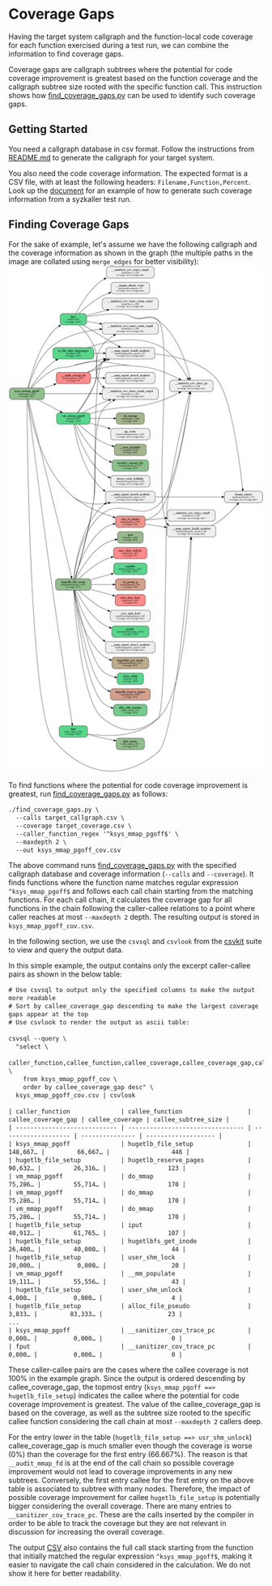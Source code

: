 <!--
SPDX-FileCopyrightText: 2020 Bayerische Motoren Werke Aktiengesellschaft (BMW AG)

SPDX-License-Identifier: Apache-2.0
-->

# Coverage Gaps
Having the target system callgraph and the function-local code coverage for each function exercised during a test run, we can combine the information to find coverage gaps.

Coverage gaps are callgraph subtrees where the potential for code coverage improvement is greatest based on the function coverage and the callgraph subtree size rooted with the specific function call. This instruction shows how [find_coverage_gaps.py](../../scripts/find_coverage_gaps.py) can be used to identify such coverage gaps.

## Getting Started
You need a callgraph database in csv format. Follow the instructions from [README.md](../../README.md) to generate the callgraph for your target system.

You also need the code coverage information. The expected format is a CSV file, with at least the following headers: `Filename,Function,Percent`. Look up the [document](syzkaller_coverage.md) for an example of how to generate such coverage information from a syzkaller test run.

## Finding Coverage Gaps
For the sake of example, let's assume we have the following callgraph and the coverage information as shown in the graph (the multiple paths in the image are collated using `merge_edges` for better visibility):
<img src=ksys_mmap_pgoff.png width="1100">

To find functions where the potential for code coverage improvement is greatest, run [find_coverage_gaps.py](../../find_coverage_gaps.py) as follows:
```
./find_coverage_gaps.py \
  --calls target_callgraph.csv \
  --coverage target_coverage.csv \
  --caller_function_regex '^ksys_mmap_pgoff$' \
  --maxdepth 2 \
  --out ksys_mmap_pgoff_cov.csv
```

The above command runs [find_coverage_gaps.py](../../scripts/find_coverage_gaps.py) with the specified callgraph database and coverage information (`--calls` and `--coverage`). It finds functions where the function name matches regular expression `^ksys_mmap_pgoff$` and follows each call chain starting from the matching functions. For each call chain, it calculates the coverage gap for all functions in the chain following the caller-callee relations to a point where caller reaches at most `--maxdepth 2` depth. The resulting output is stored in `ksys_mmap_pgoff_cov.csv`.

In the following section, we use the `csvsql` and `csvlook` from the [csvkit](https://csvkit.readthedocs.io/en/latest/index.html) suite to view and query the output data.

In this simple example, the output contains only the excerpt caller-callee pairs as shown in the below table:
```
# Use csvsql to output only the specified columns to make the output more readable
# Sort by callee_coverage_gap descending to make the largest coverage gaps appear at the top
# Use csvlook to render the output as ascii table:

csvsql --query \
  "select \
      caller_function,callee_function,callee_coverage,callee_coverage_gap,call_stack \
    from ksys_mmap_pgoff_cov \
    order by callee_coverage_gap desc" \
  ksys_mmap_pgoff_cov.csv | csvlook 

| caller_function              | callee_function                  | callee_coverage_gap | callee_coverage | callee_subtree_size |
| ---------------------------- | -------------------------------- | ------------------- | --------------- | ------------------- |
| ksys_mmap_pgoff              | hugetlb_file_setup               |            148,667… |         66,667… |                 446 |
| hugetlb_file_setup           | hugetlb_reserve_pages            |             90,632… |         26,316… |                 123 |
| vm_mmap_pgoff                | do_mmap                          |             75,286… |         55,714… |                 170 |
| vm_mmap_pgoff                | do_mmap                          |             75,286… |         55,714… |                 170 |
| vm_mmap_pgoff                | do_mmap                          |             75,286… |         55,714… |                 170 |
| hugetlb_file_setup           | iput                             |             40,912… |         61,765… |                 107 |
| hugetlb_file_setup           | hugetlbfs_get_inode              |             26,400… |         40,000… |                  44 |
| hugetlb_file_setup           | user_shm_lock                    |             20,000… |          0,000… |                  20 |
| vm_mmap_pgoff                | __mm_populate                    |             19,111… |         55,556… |                  43 |
| hugetlb_file_setup           | user_shm_unlock                  |              4,000… |          0,000… |                   4 |
| hugetlb_file_setup           | alloc_file_pseudo                |              3,833… |         83,333… |                  23 |
...
| ksys_mmap_pgoff              | __sanitizer_cov_trace_pc         |              0,000… |          0,000… |                   0 |
| fput                         | __sanitizer_cov_trace_pc         |              0,000… |          0,000… |                   0 |
```

These caller-callee pairs are the cases where the callee coverage is not 100% in the example graph. Since the output is ordered descending by callee_coverage_gap, the topmost entry (`ksys_mmap_pgoff ==> hugetlb_file_setup`) indicates the callee where the potential for code coverage improvement is greatest. The value of the callee_coverage_gap is based on the coverage, as well as the subtree size rooted to the specific callee function considering the call chain at most `--maxdepth 2` callers deep. 

For the entry lower in the table (`hugetlb_file_setup ==> usr_shm_unlock`) callee_coverage_gap is much smaller even though the coverage is worse (0%) than the coverage for the first entry (66.667%). The reason is that `__audit_mmap_fd` is at the end of the call chain so possible coverage improvement would not lead to coverage improvements in any new subtrees. Conversely, the first entry callee for the first entry on the above table is associated to subtree with many nodes. Therefore, the impact of possible coverage improvement for callee `hugetlb_file_setup` is potentially bigger considering the overall coverage.
There are many entries to `__sanitizer_cov_trace_pc`. These are the calls inserted by the compiler in order to be able to track the coverage but they are not relevant in discussion for increasing the overall coverage.

The output [CSV](ksys_mmap_pgoff_cov.csv) also contains the full call stack starting from the function that initially matched the regular expression `^ksys_mmap_pgoff$`, making it easier to navigate the call chain considered in the calculation. We do not show it here for better readability.
